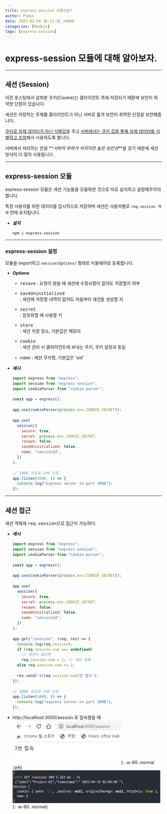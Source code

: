 ```yaml
---
title: express-session 모듈이란?
author: Psmin
data: 2023-02-04 16:11:42 +0900
categories: [Nodejs]
tags: [express-session]
---
```


# express-session 모듈에 대해 알아보자.

---

## 세션 (Session)

이전 포스팅에서 살펴본 쿠키(Cookie)는 클라이언트 측에 저장되기 때문에 보안이 취약한 단점이 있습니다.

세션은 저장하는 주체를 클라이언트가 아닌 서버로 옮겨 보안이 취약한 단점을 보안해줍니다.

<u>쿠키로 실제 데이터가 아닌 식별값</u>을 주고 <u>서버에서는 쿠키 값을 통해 실제 데이터를 식별하고 조회</u>해서 사용하도록 합니다.

서버에서 처리하는 만큼 **_서버의 부하가 커지지만 높은 보안성_**을 갖기 때문에 세션 방식이 더 많이 사용됩니다.

---

## express-session 모듈

express-session 모듈은 세션 기능들을 모듈화한 것으로 따로 설치하고 설정해주어야합니다.

특정 사용자를 위한 데이터를 임시적으로 저장하며 세션은 사용자별로 `req.session 객체` 안에 유지됩니다.

- **_설치_**
  ```console
  npm i express-session
  ```

---

### express-session 설정

모듈을 import하고 `session(Options)` 형태로 미들웨어로 등록합니다.

- **_Options_**

  - <kbd>resave</kbd>
    : 요청이 왔을 때 세션에 수정사항이 없어도 저장할지 여부

  - <kbd>saveUninitialized</kbd>  
    : 세션에 저장할 내역이 없어도 처음부터 세션을 생성할 지

  - <kbd>secret</kbd>  
    : 암호화할 때 사용할 키

  - <kbd>store</kbd>  
    : 세션 저장 장소, 기본값은 메모리

  - <kbd>cookie</kbd>  
    : 세션 관리 시 클라이언트에 보내는 쿠키, 쿠키 설정과 동일

  - <kbd>name</kbd>
    : 세션 쿠키명, 기본값은 'sid'

- **_예시_**

  ```js
  import express from "express";
  import session from "express-session";
  import cookieParser from "cookie-parser";

  const app = express();

  app.use(cookieParser(process.env.COOKIE_SECRET));

  app.use(
    session({
      secure: true,
      secret: process.env.COOKIE_SECRET,
      resave: false,
      saveUninitialized: false,
      name: "sessionId",
    })
  );

  // 3000 포트로 서버 오픈
  app.listen(3000, () => {
    console.log("express server on port 3000");
  });
  ```

---

## 세션 접근

세션 객체에 <kbd>req.session</kbd>으로 접근이 가능하다.

- **_예시_**

  ```js
  import express from "express";
  import session from "express-session";
  import cookieParser from "cookie-parser";

  const app = express();

  app.use(cookieParser(process.env.COOKIE_SECRET));

  app.use(
    session({
      secure: true,
      secret: process.env.COOKIE_SECRET,
      resave: false,
      saveUninitialized: false,
      name: "sessionId",
    })
  );

  app.get("/session", (req, res) => {
    console.log(req.session);
    if (req.session.num === undefined)
      // 세션이 없다면
      req.session.num = 1; // 세션 등록
    else req.session.num += 1;

    res.send(`${req.session.num}번 접속`);
  });

  // 3000 포트로 서버 오픈
  app.listen(3000, () => {
    console.log("express server on port 3000");
  });
  ```

- http://localhost:3000/session 로 접속했을 때  
  ![session-ex-01](/assets/img/session-ex-01.png){: .w-80 .normal .left}
  ![session-ex-02](/assets/img/session-ex-02.png){: .w-80 .normal}
